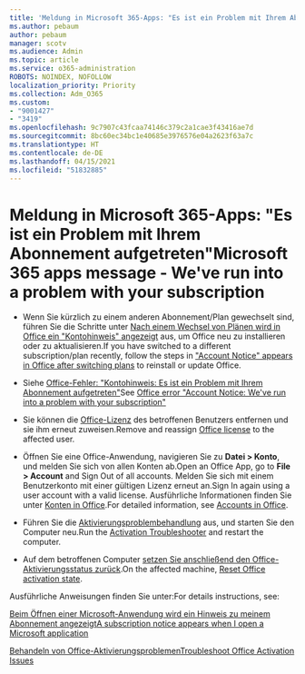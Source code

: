 ```yaml
---
title: 'Meldung in Microsoft 365-Apps: "Es ist ein Problem mit Ihrem Abonnement aufgetreten"'
ms.author: pebaum
author: pebaum
manager: scotv
ms.audience: Admin
ms.topic: article
ms.service: o365-administration
ROBOTS: NOINDEX, NOFOLLOW
localization_priority: Priority
ms.collection: Adm_O365
ms.custom:
- "9001427"
- "3419"
ms.openlocfilehash: 9c7907c43fcaa74146c379c2a1cae3f43416ae7d
ms.sourcegitcommit: 8bc60ec34bc1e40685e3976576e04a2623f63a7c
ms.translationtype: HT
ms.contentlocale: de-DE
ms.lasthandoff: 04/15/2021
ms.locfileid: "51832885"
---
```

# <a name="microsoft-365-apps-message---weve-run-into-a-problem-with-your-subscription"></a><span data-ttu-id="1ad44-102">Meldung in Microsoft 365-Apps: "Es ist ein Problem mit Ihrem Abonnement aufgetreten"</span><span class="sxs-lookup"><span data-stu-id="1ad44-102">Microsoft 365 apps message - We've run into a problem with your subscription</span></span>

- <span data-ttu-id="1ad44-103">Wenn Sie kürzlich zu einem anderen Abonnement/Plan gewechselt sind, führen Sie die Schritte unter [Nach einem Wechsel von Plänen wird in Office ein "Kontohinweis" angezeigt](https://support.office.com/article/-account-notice-appears-in-office-after-switching-office-365-plans-857dc33a-1efc-4ce7-ac3f-ef616314e27d) aus, um Office neu zu installieren oder zu aktualisieren.</span><span class="sxs-lookup"><span data-stu-id="1ad44-103">If you have switched to a different subscription/plan recently, follow the steps in ["Account Notice" appears in Office after switching plans](https://support.office.com/article/-account-notice-appears-in-office-after-switching-office-365-plans-857dc33a-1efc-4ce7-ac3f-ef616314e27d) to reinstall or update Office.</span></span>

- <span data-ttu-id="1ad44-104">Siehe [Office-Fehler: "Kontohinweis: Es ist ein Problem mit Ihrem Abonnement aufgetreten"](https://support.office.com/article/office-error-account-notice-we-ve-run-into-a-problem-with-your-office-365-subscription-17f71ecb-f53c-4f3d-ae18-7230ca1594c1)</span><span class="sxs-lookup"><span data-stu-id="1ad44-104">See [Office error "Account Notice: We've run into a problem with your subscription"](https://support.office.com/article/office-error-account-notice-we-ve-run-into-a-problem-with-your-office-365-subscription-17f71ecb-f53c-4f3d-ae18-7230ca1594c1)</span></span>

- <span data-ttu-id="1ad44-105">Sie können die [Office-Lizenz](https://docs.microsoft.com/microsoft-365/admin/add-users/add-users) des betroffenen Benutzers entfernen und sie ihm erneut zuweisen.</span><span class="sxs-lookup"><span data-stu-id="1ad44-105">Remove and reassign [Office license](https://docs.microsoft.com/microsoft-365/admin/add-users/add-users) to the affected user.</span></span> 

- <span data-ttu-id="1ad44-106">Öffnen Sie eine Office-Anwendung, navigieren Sie zu **Datei > Konto**, und melden Sie sich von allen Konten ab.</span><span class="sxs-lookup"><span data-stu-id="1ad44-106">Open an Office App, go to **File > Account** and Sign Out of all accounts.</span></span> <span data-ttu-id="1ad44-107">Melden Sie sich mit einem Benutzerkonto mit einer gültigen Lizenz erneut an.</span><span class="sxs-lookup"><span data-stu-id="1ad44-107">Sign In again using a user account with a valid license.</span></span> <span data-ttu-id="1ad44-108">Ausführliche Informationen finden Sie unter [Konten in Office](https://support.office.com/article/accounts-in-office-628ea040-f265-49de-b986-be09c3ebf8a9).</span><span class="sxs-lookup"><span data-stu-id="1ad44-108">For detailed information, see [Accounts in Office](https://support.office.com/article/accounts-in-office-628ea040-f265-49de-b986-be09c3ebf8a9).</span></span>

- <span data-ttu-id="1ad44-109">Führen Sie die [Aktivierungsproblembehandlung](https://aka.ms/SARA-OfficeActivation-Alchemy) aus, und starten Sie den Computer neu.</span><span class="sxs-lookup"><span data-stu-id="1ad44-109">Run the [Activation Troubleshooter](https://aka.ms/SARA-OfficeActivation-Alchemy) and restart the computer.</span></span>

- <span data-ttu-id="1ad44-110">Auf dem betroffenen Computer [setzen Sie anschließend den Office-Aktivierungsstatus zurück](https://docs.microsoft.com/office/troubleshoot/activation/reset-office-365-proplus-activation-state).</span><span class="sxs-lookup"><span data-stu-id="1ad44-110">On the affected machine, [Reset Office activation state](https://docs.microsoft.com/office/troubleshoot/activation/reset-office-365-proplus-activation-state).</span></span>

<span data-ttu-id="1ad44-111">Ausführliche Anweisungen finden Sie unter:</span><span class="sxs-lookup"><span data-stu-id="1ad44-111">For details instructions, see:</span></span> 

[<span data-ttu-id="1ad44-112">Beim Öffnen einer Microsoft-Anwendung wird ein Hinweis zu meinem Abonnement angezeigt</span><span class="sxs-lookup"><span data-stu-id="1ad44-112">A subscription notice appears when I open a Microsoft application</span></span>](https://support.office.com/article/a-subscription-notice-appears-when-i-open-an-office-365-application-4cabe32c-f594-4c0e-9191-3d3ade10cceb)

[<span data-ttu-id="1ad44-113">Behandeln von Office-Aktivierungsproblemen</span><span class="sxs-lookup"><span data-stu-id="1ad44-113">Troubleshoot Office Activation Issues</span></span>](https://support.office.com/article/unlicensed-product-and-activation-errors-in-office-0d23d3c0-c19c-4b2f-9845-5344fedc4380)
